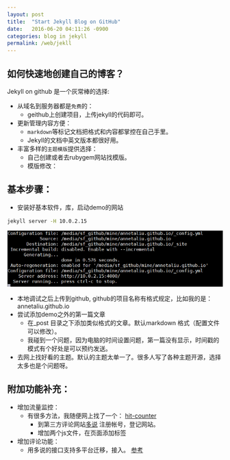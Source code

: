 ```yaml
---
layout: post
title:  "Start Jekyll Blog on GitHub"
date:   2016-06-20 04:11:26 -0900
categories: blog in jekyll
permalink: /web/jekll
---
```

## 如何快速地创建自己的博客？ 
Jekyll on github 是一个灰常棒的选择:

* 从域名到服务器都是`免费`的： 
	* geithub上创建项目，上传jekyll的代码即可。	
* 更新管理内容方便： 
	* `markdown`等标记文档把格式和内容都掌控在自己手里。
	* Jekyll的文档中英文版本都很好用。
* 丰富多样的`主题模版`提供选择：
	* 自己创建或者去rubygem网站找模版。
	* 模版修改：
		

## 基本步骤：
* 安装好基本软件，库，启动demo的网站

``` bash
jekyll server -H 10.0.2.15
```

![log](/images/jekyll-blog-1-server-start-log.png)

* 本地调试之后上传到github, github的项目名称有格式规定，比如我的是：annetaliu.github.io
* 尝试添加demo之外的第一篇文章
	* 在_post 目录之下添加类似格式的文章。默认markdown 格式（配置文件可以修改）。
	* 我碰到一个问题，因为电脑的时间设置问题，第一篇没有显示，时间戳的模式有个好处是可以预约发送。
* 去网上找好看的主题。默认的主题太单一了。很多人写了各种主题开源，选择太多也是个问题呀。

## 附加功能补充：
* 增加流量监控：
	* 有很多方法，我随便网上找了一个： [hit-counter](http://jerryzou.com/posts/introduction-to-hit-kounter-lc/)
		* 到第三方评论网站[多说](http://duoshuo.com/) 注册帐号，登记网站。
		* 增加两个js文件，在页面添加标签
* 增加评论功能：	
	* 用多说的接口支持多平台迁移，接入。 [参考](http://www.tuicool.com/articles/z2Iz6fF)
	
